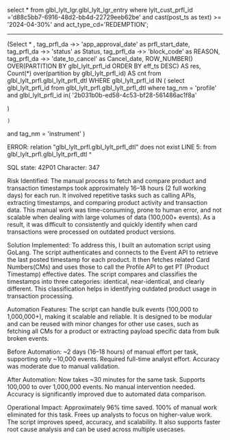 select *
from glbl_lylt_lgr.glbl_lylt_lgr_entry
where lylt_cust_prfl_id  ='d88c5bb7-6916-48d2-bb4d-22729eeb62be'
and cast(post_ts as text) >= '2024-04-30%'
and act_type_cd='REDEMPTION';



--------------





(Select * , tag_prfl_da ->> 'app_approval_date' as prfl_start_date, tag_prfl_da ->> 'status' as Status, tag_prfl_da ->> 'block_code' as REASON, tag_prfl_da ->> 'date_to_cancel' as Cancel_date, ROW_NUMBER()
				OVER(PARTITION BY glbl_lylt_prfl_id 
					 ORDER BY eff_ts DESC) AS res,
				Count(*) over(partition by glbl_lylt_prfl_id) AS cnt
	from glbl_lylt_prfl.glbl_lylt_prfl_dtl
	WHERE glbl_lylt_prfl_id IN (
		select glbl_lylt_prfl_id from glbl_lylt_prfl.glbl_lylt_prfl_dtl
	where tag_nm = 'profile'
	and glbl_lylt_prfl_id in( '2b031b0b-ed58-4c53-bf28-561486ac1f8a'

)
		
	)
and tag_nm = 'instrument' )



ERROR:  relation "glbl_lylt_prfl.glbl_lylt_prfl_dtl" does not exist
LINE 5:  from glbl_lylt_prfl.glbl_lylt_prfl_dtl
              ^ 

SQL state: 42P01
Character: 347















Risk Identified: 
The manual process to fetch and compare product and transaction timestamps took approximately 16–18 hours (2 full working days) for each run. It involved repetitive tasks such as calling APIs, extracting timestamps, and comparing product activity and transaction data. This manual work was time-consuming, prone to human error, and not scalable when dealing with large volumes of data (100,000+ events). As a result, it was difficult to consistently and quickly identify when card transactions were processed on outdated product versions.  

Solution Implemented: 
To address this, I built an automation script using GoLang. The script authenticates and connects to the Event API to retrieve the last posted timestamp for each product. It then fetches related Card Numbers(CMs) and uses those to call the Profile API to get PT (Product Timestamp) effective dates. The script compares and classifies the timestamps into three categories: identical, near-identical, and clearly different. This classification helps in identifying outdated product usage in transaction processing.

Automation Features: 
The script can handle bulk events (100,000 to 1,000,000+), making it scalable and reliable. It is designed to be modular and can be reused with minor changes for other use cases, such as fetching all CMs for a product or extracting payload specific data from bulk broken events.

Before Automation: 
~2 days (16–18 hours) of manual effort per task, supporting only ~10,000 events. Required full-time analyst effort. Accuracy was moderate due to manual validation.

After Automation: 
Now takes ~30 minutes for the same task. Supports 100,000 to over 1,000,000 events. No manual intervention needed. Accuracy is significantly improved due to automated data comparison.

Operational Impact: 
Approximately 96% time saved. 100% of manual work eliminated for this task. Frees up analysts to focus on higher-value work. The script improves speed, accuracy, and scalability. It also supports faster root cause analysis and can be used across multiple usecases.
